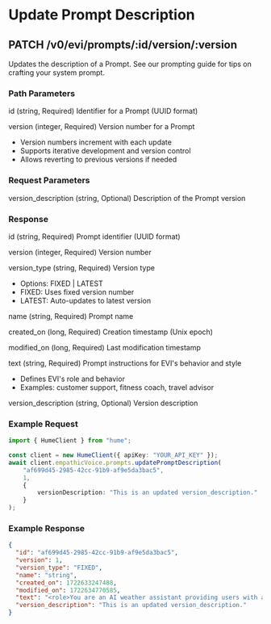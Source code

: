 # Update Prompt Description

## PATCH /v0/evi/prompts/:id/version/:version

Updates the description of a Prompt. See our prompting guide for tips on crafting your system prompt.

### Path Parameters

id (string, Required) Identifier for a Prompt (UUID format)

version (integer, Required) Version number for a Prompt
* Version numbers increment with each update
* Supports iterative development and version control
* Allows reverting to previous versions if needed

### Request Parameters

version_description (string, Optional) Description of the Prompt version

### Response

id (string, Required) Prompt identifier (UUID format)

version (integer, Required) Version number

version_type (string, Required) Version type
* Options: FIXED | LATEST
* FIXED: Uses fixed version number
* LATEST: Auto-updates to latest version

name (string, Required) Prompt name

created_on (long, Required) Creation timestamp (Unix epoch)

modified_on (long, Required) Last modification timestamp

text (string, Required) Prompt instructions for EVI's behavior and style
* Defines EVI's role and behavior
* Examples: customer support, fitness coach, travel advisor

version_description (string, Optional) Version description

### Example Request

```typescript
import { HumeClient } from "hume";

const client = new HumeClient({ apiKey: "YOUR_API_KEY" });
await client.empathicVoice.prompts.updatePromptDescription(
    "af699d45-2985-42cc-91b9-af9e5da3bac5",
    1,
    {
        versionDescription: "This is an updated version_description."
    }
);
```

### Example Response

```json
{
  "id": "af699d45-2985-42cc-91b9-af9e5da3bac5",
  "version": 1,
  "version_type": "FIXED",
  "name": "string",
  "created_on": 1722633247488,
  "modified_on": 1722634770585,
  "text": "<role>You are an AI weather assistant providing users with accurate and up-to-date weather information. Respond to user queries concisely and clearly. Use simple language and avoid technical jargon. Provide temperature, precipitation, wind conditions, and any weather alerts. Include helpful tips if severe weather is expected.</role>",
  "version_description": "This is an updated version_description."
}
